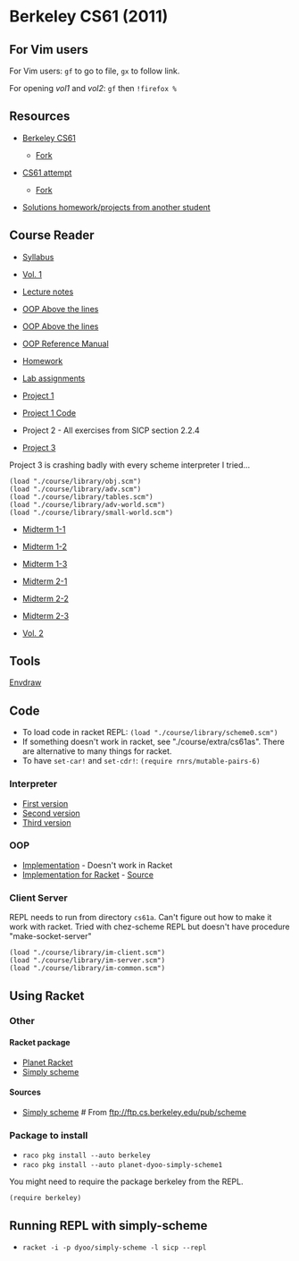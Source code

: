 # Berkeley CS61 (2011)

## For Vim users

For Vim users: `gf` to go to file, `gx` to follow link.

For opening *vol1* and *vol2*: `gf` then `!firefox %`

## Resources

* [Berkeley CS61](https://github.com/theurere/berkeley_cs61a_spring-2011_archive)
    * [Fork](https://github.com/Phantas0s/berkeley_cs61a_spring-2011_archive)
* [CS61 attempt](https://github.com/labria/cs61a)
    * [Fork](https://github.com/Phantas0s/cs61a)

* [Solutions homework/projects from another student](https://github.com/Phantas0s/cs61a-sp11)

## Course Reader

* [Syllabus](./course/reader/course_syllabus.pdf)
* [Vol. 1](./course/reader/vol1.html)

* [Lecture notes](./course/reader/notes.pdf)
* [OOP Above the lines](./course/reader/aboveline.pdf)
* [OOP Above the lines](./course/reader/belowline.pdf)
* [OOP Reference Manual](./course/reader/ref-man.pdf)

* [Homework](./course/reader/nodate-hw.pdf)
* [Lab assignments](./course/reader/nodate-labs.pdf)

* [Project 1](./course/reader/nodate-21.pdf)

* [Project 1 Code](./course/reader/twenty-one.scm)
* Project 2 - All exercises from SICP section 2.2.4
* [Project 3](./course/reader/nodate-adv.txt)

Project 3 is crashing badly with every scheme interpreter I tried...

```
(load "./course/library/obj.scm")
(load "./course/library/adv.scm")
(load "./course/library/tables.scm")
(load "./course/library/adv-world.scm")
(load "./course/library/small-world.scm")
```

* [Midterm 1-1](./course/reader/mt1-1.pdf)
* [Midterm 1-2](./course/reader/mt1-2.pdf)
* [Midterm 1-3](./course/reader/mt1-3.pdf)

* [Midterm 2-1](./course/reader/mt2-1.pdf)
* [Midterm 2-2](./course/reader/mt2-2.pdf)
* [Midterm 2-3](./course/reader/mt2-3.pdf)

* [Vol. 2](./course/reader/vol2.html)


## Tools

[Envdraw](./course/cs61as-library/envdraw/envdraw.html)

## Code

* To load code in racket REPL: `(load "./course/library/scheme0.scm")`
* If something doesn't work in racket, see "./course/extra/cs61as". There are alternative to many things for racket.
* To have `set-car!` and `set-cdr!`: `(require rnrs/mutable-pairs-6)`

### Interpreter 

* [First version](./course/library/scheme0.scm)
* [Second version](./course/library/scheme1.scm)
* [Third version](./course/library/scheme2.scm)

### OOP

* [Implementation](./course/library/obj.scm) - Doesn't work in Racket
* [Implementation for Racket](./course/extra/cs61as/library/obj.rkt) - [Source](https://www-inst.eecs.berkeley.edu/~cs61as/library)

### Client Server

REPL needs to run from directory `cs61a`.
Can't figure out how to make it work with racket.
Tried with chez-scheme REPL but doesn't have procedure "make-socket-server"

```
(load "./course/library/im-client.scm")
(load "./course/library/im-server.scm")
(load "./course/library/im-common.scm")
```

## Using Racket

### Other

#### Racket package

* [Planet Racket](https://planet.racket-lang.org/)
* [Simply scheme](https://planet.racket-lang.org/package-source/dyoo/simply-scheme.plt/2/2/planet-docs/manual/index.html)

#### Sources

* [Simply scheme](./scheme) # From ftp://ftp.cs.berkeley.edu/pub/scheme

### Package to install

* `raco pkg install --auto berkeley`
* `raco pkg install --auto planet-dyoo-simply-scheme1`

You might need to require the package berkeley from the REPL.

`(require berkeley)`

## Running REPL with simply-scheme

* `racket -i -p dyoo/simply-scheme -l sicp --repl`
